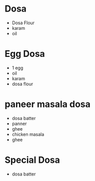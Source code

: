 # Dosa

* Dosa Flour
* karam
* oil

# Egg Dosa
* 1 egg
* oil
* karam
* dosa flour

# paneer masala dosa
* dosa batter
* panner
* ghee
* chicken masala
* ghee

# Special Dosa
* dosa batter